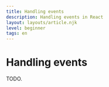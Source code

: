 ```yaml
---
title: Handling events
description: Handling events in React
layout: layouts/article.njk
level: beginner
tags: en
---
```


# Handling events

TODO.